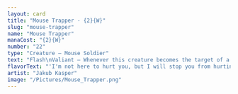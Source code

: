```yaml
---
layout: card
title: "Mouse Trapper - {2}{W}"
slug: "mouse-trapper"
name: "Mouse Trapper"
manaCost: "{2}{W}"
number: "22"
type: "Creature — Mouse Soldier"
text: "Flash\nValiant — Whenever this creature becomes the target of a spell or ability you control for the first time each turn, tap target creature an opponent controls."
flavorText: "'I'm not here to hurt you, but I will stop you from hurting others.'"
artist: "Jakub Kasper"
image: "/Pictures/Mouse_Trapper.png"
---
```


